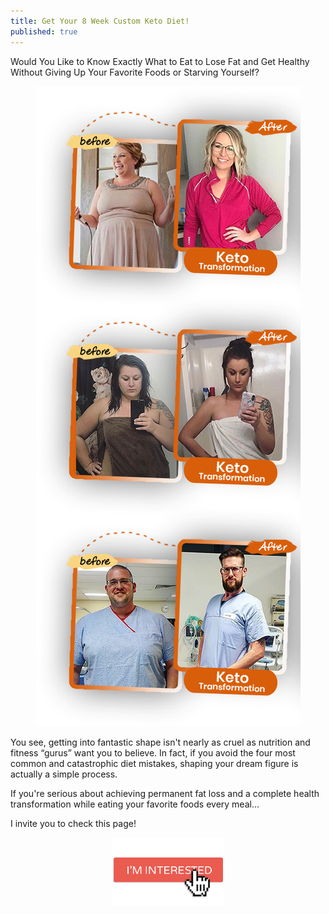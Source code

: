 ```yaml
---
title: Get Your 8 Week Custom Keto Diet!
published: true
---
```


Would You Like to Know Exactly What to Eat to Lose Fat and Get Healthy Without Giving Up Your Favorite Foods or Starving Yourself?

<p align="center">
    <img src="assets/images/posts/diet-img-1.png" alt="keto transformation">
</p>

You see, getting into fantastic shape isn't nearly as cruel as nutrition and fitness “gurus” want you to believe. In fact, if you avoid the four most common and catastrophic diet mistakes, shaping your dream figure is actually a simple process.


If you're serious about achieving permanent fat loss and a complete health transformation while eating your favorite foods every meal…

I invite you to check this page!

<p align="center">
    <a href="https://bit.ly/2WyiGvR" target="_blank" >
        <img src="assets/images/posts/interested.png" width="180">
    </a>
</p>
